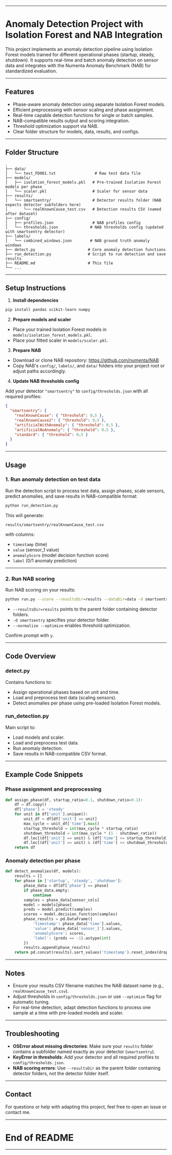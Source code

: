 
---

# Anomaly Detection Project with Isolation Forest and NAB Integration

This project implements an anomaly detection pipeline using Isolation Forest models trained for different operational phases (startup, steady, shutdown). It supports real-time and batch anomaly detection on sensor data and integrates with the Numenta Anomaly Benchmark (NAB) for standardized evaluation.

---

## Features

- Phase-aware anomaly detection using separate Isolation Forest models.
- Efficient preprocessing with sensor scaling and phase assignment.
- Real-time capable detection functions for single or batch samples.
- NAB-compatible results output and scoring integration.
- Threshold optimization support via NAB.
- Clear folder structure for models, data, results, and configs.

---

## Folder Structure

```
.
├── data/
│   └── test_FD001.txt                 # Raw test data file
├── models/
│   ├── isolation_forest_models.pkl   # Pre-trained Isolation Forest models per phase
│   └── scaler.pkl                    # Scaler for sensor data
├── results/
│   └── smartsentry/                  # Detector results folder (NAB expects detector subfolders here)
│       └── realKnownCause_test.csv   # Detection results CSV (named after dataset)
├── config/
│   ├── profiles.json                 # NAB profiles config
│   └── thresholds.json              # NAB thresholds config (updated with smartsentry detector)
├── labels/
│   └── combined_windows.json        # NAB ground truth anomaly windows
├── detect.py                       # Core anomaly detection functions
├── run_detection.py                # Script to run detection and save results
├── README.md                       # This file
└── ...
```

---

## Setup Instructions

1. **Install dependencies**

```bash
pip install pandas scikit-learn numpy
```

2. **Prepare models and scaler**

- Place your trained Isolation Forest models in `models/isolation_forest_models.pkl`.
- Place your fitted scaler in `models/scaler.pkl`.

3. **Prepare NAB**

- Download or clone NAB repository: https://github.com/numenta/NAB
- Copy NAB's `config/`, `labels/`, and `data/` folders into your project root or adjust paths accordingly.

4. **Update NAB thresholds config**

Add your detector `"smartsentry"` to `config/thresholds.json` with all required profiles:

```json
{
  "smartsentry": {
    "realKnownCause": { "threshold": 0.5 },
    "realKnownCause2": { "threshold": 0.5 },
    "artificialWithAnomaly": { "threshold": 0.5 },
    "artificialNoAnomaly": { "threshold": 0.5 },
    "standard": { "threshold": 0.5 }
  }
}
```

---

## Usage

### 1. Run anomaly detection on test data

Run the detection script to process test data, assign phases, scale sensors, predict anomalies, and save results in NAB-compatible format:

```bash
python run_detection.py
```

This will generate:

```
results/smartsentry/realKnownCause_test.csv
```

with columns:

- `timestamp` (time)
- `value` (sensor_1 value)
- `anomalyScore` (model decision function score)
- `label` (0/1 anomaly prediction)

---

### 2. Run NAB scoring

Run NAB scoring on your results:

```bash
python run.py --score --resultsDir=results --dataDir=data -d smartsentry --normalize --optimize
```

- `--resultsDir=results` points to the parent folder containing detector folders.
- `-d smartsentry` specifies your detector folder.
- `--normalize --optimize` enables threshold optimization.

Confirm prompt with `y`.

---

## Code Overview

### detect.py

Contains functions to:

- Assign operational phases based on unit and time.
- Load and preprocess test data (scaling sensors).
- Detect anomalies per phase using pre-loaded Isolation Forest models.

### run_detection.py

Main script to:

- Load models and scaler.
- Load and preprocess test data.
- Run anomaly detection.
- Save results in NAB-compatible CSV format.

---

## Example Code Snippets

### Phase assignment and preprocessing

```python
def assign_phase(df, startup_ratio=0.1, shutdown_ratio=0.1):
    df = df.copy()
    df['phase'] = 'steady'
    for unit in df['unit'].unique():
        unit_df = df[df['unit'] == unit]
        max_cycle = unit_df['time'].max()
        startup_threshold = int(max_cycle * startup_ratio)
        shutdown_threshold = int(max_cycle * (1 - shutdown_ratio))
        df.loc[(df['unit'] == unit) & (df['time'] <= startup_threshold), 'phase'] = 'startup'
        df.loc[(df['unit'] == unit) & (df['time'] >= shutdown_threshold), 'phase'] = 'shutdown'
    return df
```

### Anomaly detection per phase

```python
def detect_anomalies(df, models):
    results = []
    for phase in ['startup', 'steady', 'shutdown']:
        phase_data = df[df['phase'] == phase]
        if phase_data.empty:
            continue
        samples = phase_data[sensor_cols]
        model = models[phase]
        preds = model.predict(samples)
        scores = model.decision_function(samples)
        phase_results = pd.DataFrame({
            'timestamp': phase_data['time'].values,
            'value': phase_data['sensor_1'].values,
            'anomalyScore': scores,
            'label': (preds == -1).astype(int)
        })
        results.append(phase_results)
    return pd.concat(results).sort_values('timestamp').reset_index(drop=True)
```

---

## Notes

- Ensure your results CSV filename matches the NAB dataset name (e.g., `realKnownCause_test.csv`).
- Adjust thresholds in `config/thresholds.json` or use `--optimize` flag for automatic tuning.
- For real-time detection, adapt detection functions to process one sample at a time with pre-loaded models and scaler.

---

## Troubleshooting

- **OSError about missing directories**: Make sure your `results` folder contains a subfolder named exactly as your detector (`smartsentry`).
- **KeyError in thresholds**: Add your detector and all required profiles to `config/thresholds.json`.
- **NAB scoring errors**: Use `--resultsDir` as the parent folder containing detector folders, not the detector folder itself.

---

## Contact

For questions or help with adapting this project, feel free to open an issue or contact me.

---

# End of README

---